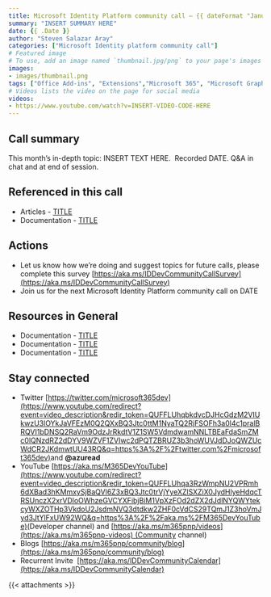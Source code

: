 ```yaml
---
title: Microsoft Identity Platform community call – {{ dateFormat "January 2006" .Date}}
summary: "INSERT SUMMARY HERE"
date: {{ .Date }}
author: "Steven Salazar Aray"
categories: ["Microsoft Identity platform community call"]
# Featured image
# To use, add an image named `thumbnail.jpg/png` to your page's images folder. Make sure to replace the placeholder image
images:
- images/thumbnail.png
tags: ["Office Add-ins", "Extensions","Microsoft 365", "Microsoft Graph","Microsoft Teams","SharePoint","SharePoint Framework (SPFx)"]
# Videos lists the video on the page for social media
videos:
- https://www.youtube.com/watch?v=INSERT-VIDEO-CODE-HERE
---
```



## Call summary

This month’s in-depth topic: INSERT TEXT HERE.  Recorded DATE. Q&A in chat and at end of session.

## Referenced in this call

-   Articles - [TITLE](LINK) 
-   Documentation - [TITLE](LINK) 


## Actions

-   Let us know how we’re doing and suggest topics for future calls, please complete this survey [https://aka.ms/IDDevCommunityCallSurvey](https://aka.ms/IDDevCommunityCallSurvey)
-   Join us for the next Microsoft Identity Platform community call on DATE 

## Resources in General

-   Documentation - [TITLE](LINK) 
-   Documentation - [TITLE](LINK) 
-   Documentation - [TITLE](LINK) 
 
## Stay connected

-   Twitter [https://twitter.com/microsoft365dev](https://www.youtube.com/redirect?event=video_description&redir_token=QUFFLUhqbkdvcDJHcGdzM2VIUkwzU3lOYkJaVFEzM0Q2QXxBQ3Jtc0ttM1NyaTQ2RjFSOFh3a0l4c1pralBRQVI1bDNSQ2RaVm9OdzJrRkdtV1Z1SW5VdmdwamNNLTBEaFdaSmZMc0lQNzdRZ2dDYV9WZVF1ZVIwc2dPQTZBRUZ3b3hoWUVJdDJoQWZUcWdCR2JKdmwtUU43RQ&q=https%3A%2F%2Ftwitter.com%2Fmicrosoft365dev)​ and **@azuread**
-   YouTube [https://aka.ms/M365DevYouTube](https://www.youtube.com/redirect?event=video_description&redir_token=QUFFLUhqa3RzWmpNU2VPRmh6dXBad3hKMmxySjBaQVl6Z3xBQ3Jtc0trVjYyeXZlSXZiX0JydHlyeHdqcTRSUnczX2xrVDloOWhzeGVCYXFibjBiM1VpXzFOd2dZX2dJdlNYQWYtekcyWXZOTHp3VkdoU2JsdmNVQ3dtdkw2ZHF0cVdCS29TQmJ1Z3hoVmJyd3JtYlFxUW92WQ&q=https%3A%2F%2Faka.ms%2FM365DevYouTube)​ (Developer channel) and [https://aka.ms/m365pnp/videos](https://aka.ms/m365pnp-videos) (Community channel)
-   Blogs [https://aka.ms/m365pnp/community/blog](https://aka.ms/m365pnp/community/blog)
-   Recurrent Invite  [https://aka.ms/IDDevCommunityCalendar](https://aka.ms/IDDevCommunityCalendar)


{{< attachments >}}

